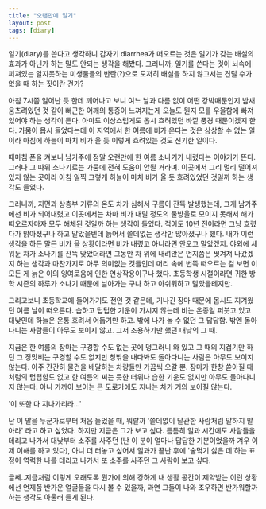 ```yaml
---
title: "오랜만에 일기"
layout: post
tags: [diary]
---
```


일기(diary)를 쓴다고 생각하니 갑자기 diarrhea가 떠오르는 것은 일기가 갖는 배설의 효과가 아닌가 하는 말도 안되는 생각을 해봤다. 그러니까, 일기를 쓴다는 것이 뇌속에 퍼져있는 알지못하는 미생물들의 반란(?)으로 도저히 배설을 하지 않고서는 견딜 수가 없을 때 하는 짓이란 건가?

아침 7시쯤 일어난 듯 한데 깨어나고 보니 여느 날과 다름 없이 어떤 강박때문인지 밤새 움츠려있던 것 같이 뻐근한 어깨의 통증이 느껴지는게 오늘도 뭔지 모를 우울함에 빠져있어야 하는 생각이 든다. 아마도 이상스럽게도 몹시 흐려있던 바깥 풍경 때문이겠지 한다. 가뭄이 몹시 들었다는데 이 지역에서 한 여름에 비가 온다는 것은 상상할 수 없는 일이라 아침에 하늘이 마치 비가 올 듯 이렇게 흐려있는 것도 신기한 일이다. 

때마침 폰을 켜보니 남가주에 정말 오랜만에 한 여름 소나기가 내렸다는 이야기가 뜬다. 그러나 그 따위 소나기로는 가뭄에 전혀 도움이 안될 거라며. 이곳에서 그리 멀리 떨어져있지 않는 곳이라 아침 일찍 그렇게 하늘이 마치 비가 올 듯 흐려있었던 것일까 하는 생각도 들었다. 

그러니까, 지면과 상층부 기류의 온도 차가 심해서 구름이 잔뜩 발생했는데, 그게 남가주에선 비가 되어내렸고 이곳에서는 차마 비가 내릴 정도의 물방울로 모이지 못해서 해가 떠오르자마자 모두 해체된 것일까 하는 생각이 들었다. 적어도 10년 전이라면 그냥 흐렸다가 맑아졌구나 하고 말았을텐데 늙어서 쓸데없는 생각만 많아졌구나 했다. 내가 이런 생각을 하든 말든 비가 올 상황이라면 비가 내렸고 아니라면 안오고 말았겠지. 야외에 세워둔 차가 소나기를 잔뜩 맞았더라면 그동안 차 위에 내려앉은 먼지쯤은 씻겨져 나갔겠지 하는 생각과 마찬가지로 아무 의미없는 것들인데 머리 속에 번뜩 떠오르는 걸 보면 이 모든 게 늙은 이의 잉여로움에 인한 연상작용이구나 했다. 초등학생 시절이라면 귀한 방학 시즌의 하루가 소나기 때문에 날아가는 구나 하고 아쉬워하고 말았을테지만.

그리고보니 초등학교에 들어가기도 전인 것 같은데, 기나긴 장마 때문에 몹시도 지겨웠던 여름 날이 떠오른다. 습하고 텁텁한 기운이 가시지 않는데 비는 온종일 퍼붓고 있고 대낮인데 하늘은 온통 흐려서 어둡기만 하고. 밖에 나가 놀 수 없던 그 답답함. 밖엔 돌아다니는 사람들이 아무도 보이지 않고. 그저 조용하기만 했던 대낮의 그 때.

지금은 한 여름의 장마는 구경할 수도 없는 곳에 덩그러니 와 있고 그 때의 지겹기만 하던 그 장맛비는 구경할 수도 없지만 창밖을 내다봐도 돌아다니는 사람은 아무도 보이지 않는다. 아주 간간히 물건을 배달하는 차량들만 가끔씩 오갈 뿐. 장마가 한창 쏟아질 때처럼의 텁텁함도 없고 한 여름의 찌는 듯한 더위나 습한 기운도 없지만 아무도 돌아다니지 않는다. 아니 가까이 보이는 큰 도로가에도 지나는 차가 거의 보이질 않는다.

'이 또한 다 지나가리라...'

난 이 말을 누군가로부터 처음 들었을 때, 뭐랄까 '쓸데없이 달관한 사람처럼 말하지 말아라' 라고 하고 싶었다. 하지만 지금은 그가 보고 싶다. 틈틈히 일과 시간에도 사람들을 데리고 나가서 대낮부터 소주를 사주던 (난 이 분이 얼마나 답답한 기분이었을까 겨우 이제 이해를 하고 있다), 아니 더 터놓고 싶어서 일과가 끝난 후에 '술먹기 싫은 데'하는 표정이 역력한 나를 데리고 나가서 또 소주를 사주던 그 사람이 보고 싶다.

글쎄..지금처럼 이렇게 오래도록 뭔가에 의해 강하게 내 생활 공간이 제약받는 이런 상황에선 언제쯤 반가운 얼굴들을 다시 볼 수 있을까, 과연 그들이 나와 조우하면 반가워할까 하는 생각도 아울러 들게 된다. 